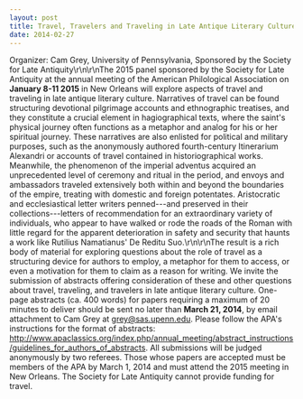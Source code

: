 ```yaml
---
layout: post
title: Travel, Travelers and Traveling in Late Antique Literary Culture
date: 2014-02-27
---
```


Organizer: Cam Grey, University of Pennsylvania, Sponsored by the
Society for Late Antiquity\\r\\n\\r\\nThe 2015 panel sponsored by the
Society for Late Antiquity at the annual meeting of the American
Philological Association on **January 8-11 2015** in New Orleans will
explore aspects of travel and traveling in late antique literary
culture. Narratives of travel can be found structuring devotional
pilgrimage accounts and ethnographic treatises, and they constitute a
crucial element in hagiographical texts, where the saint's physical
journey often functions as a metaphor and analog for his or her
spiritual journey. These narratives are also enlisted for political and
military purposes, such as the anonymously authored
fourth-century Itinerarium Alexandri or accounts of travel contained in
historiographical works. Meanwhile, the phenomenon of the
imperial adventus acquired an unprecedented level of ceremony and ritual
in the period, and envoys and ambassadors traveled extensively both
within and beyond the boundaries of the empire, treating with domestic
and foreign potentates. Aristocratic and ecclesiastical letter writers
penned---and preserved in their collections---letters of recommendation
for an extraordinary variety of individuals, who appear to have walked
or rode the roads of the Roman with little regard for the apparent
deterioration in safety and security that haunts a work like Rutilius
Namatianus' De Reditu Suo.\\r\\n\\r\\nThe result is a rich body of
material for exploring questions about the role of travel as a
structuring device for authors to employ, a metaphor for them to access,
or even a motivation for them to claim as a reason for writing. We
invite the submission of abstracts offering consideration of these and
other questions about travel, traveling, and travelers in late antique
literary culture. One-page abstracts (ca. 400 words) for papers
requiring a maximum of 20 minutes to deliver should be sent no later
than **March 21, 2014**, by email attachment to Cam Grey
at <grey@sas.upenn.edu>. Please follow the APA's instructions for the
format of abstracts:
<http://www.apaclassics.org/index.php/annual_meeting/abstract_instructions/guidelines_for_authors_of_abstracts>.
All submissions will be judged anonymously by two referees. Those whose
papers are accepted must be members of the APA by March 1, 2014 and must
attend the 2015 meeting in New Orleans. The Society for Late Antiquity
cannot provide funding for travel.

